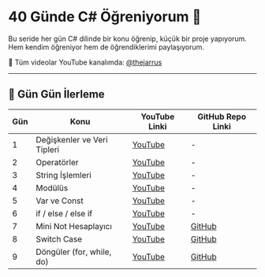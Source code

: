 # 40 Günde C# Öğreniyorum 🚀

Bu seride her gün C# dilinde bir konu öğrenip, küçük bir proje yapıyorum.  
Hem kendim öğreniyor hem de öğrendiklerimi paylaşıyorum.

📌 Tüm videolar YouTube kanalımda: [@thejarrus](https://www.youtube.com/playlist?list=PLCJE3B86lxDkBo841DwjSkAzhljrjaXc3)

---

## 📅 Gün Gün İlerleme

| Gün | Konu                        | YouTube Linki                                                                                      | GitHub Repo Linki                                                   |
|-----|-----------------------------|----------------------------------------------------------------------------------------------------|---------------------------------------------------------------------|
| 1   | Değişkenler ve Veri Tipleri | [YouTube](https://youtube.com/shorts/E9qwGl9aMDM?si=LYrLGoGMj4QvEGx6)                              | -                                                                   |
| 2   | Operatörler                 | [YouTube](https://youtube.com/shorts/XlKkFcsfwl4?si=5oSJMZEQmzi8Ge2c)                              | -                                                                   |
| 3   | String İşlemleri            | [YouTube](https://youtube.com/shorts/BVc5mzuPhjE?si=WYxqbpo2w7ff14g6)                              | -                                                                   |
| 4   | Modülüs                     | [YouTube](https://youtube.com/shorts/ILGD19N11vw?si=o82tcs3-79G8R0v7)                              | -                                                                   |
| 5   | Var ve Const                | [YouTube](https://youtube.com/shorts/Bl8493Ovth8?si=IFrz8TfpeAaCdKZz)                              | -                                                                   |
| 6   | if / else / else if         | [YouTube](https://youtube.com/shorts/XdJtfw7nbVs?si=79FUkbJ0CAOtPMVh)                              | -                                                                   |
| 7   | Mini Not Hesaplayıcı        | [YouTube](https://youtube.com/shorts/5HHEEBlS-qw?si=sri3M6TkPbm7hV7d)                              | [GitHub](https://github.com/thejarrus/MiniGradingCalculator)        |
| 8   | Switch Case                 | [YouTube](https://youtube.com/shorts/R0v2LcNVd28?si=awTRh57xufIFSwtR)                              | [GitHub](https://github.com/thejarrus/FindDayOfWeek)                |
| 9   | Döngüler (for, while, do)   | [YouTube](https://youtube.com/shorts/0xBS_wmBDyo?si=JvUsk2N0zsyvyAMD)                              | [GitHub](https://github.com/thejarrus/Day09_Loops)                  |

